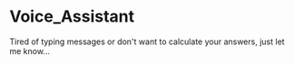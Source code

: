 # Voice_Assistant
Tired of typing messages or don't want to calculate your answers, just let me know...

